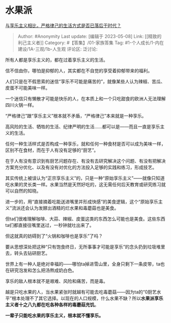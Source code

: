 # 水果派
[与享乐主义相比，严格律己的生活方式是否已落后于时代？](https://www.zhihu.com/question/21845559/answer/3017714235)

> Author: #Anonymity
> Last update: [编辑于 2023-05-08]
> Link: [[精致的利己主义者]]
> Category: #【答集】/01-家族答集
> Tag: #1-个人成长/1-内在建设/1A-三观/1b-人生观
> 评论区:
> 泛讨论:

所有人都是享乐主义的，都在过着享乐主义的生活。

信不信由你，哪怕是抑郁的人，其实都在不自觉的享受着抑郁带来的福利。

人们只是在不假思索的迷信“享乐不可能是痛苦的”，就像某些人认为辣椒、苦瓜、皮蛋不可能美味一样。

一个迷信只有懒散才可能是快乐的人，在本质上和一个只吃甜食的欧洲人无法理解四川火锅一样。

“严格律己”跟“享乐主义”根本就不矛盾，“严格律己”本来就是一种享乐。

高风险的生活、牺牲的生活、纪律严明的生活……都可以是——而且一直是享乐主义的生活。

任何一种生活样式是否构成一种享乐，就和任何一种食材是否可以成为美味一样，区别不在食材，而在于人有没有足够的“厨艺”。

在于人有没有意识到有厨艺问题存在、有没有去研究解决这个问题、有没有把解决方案充分优化、以及有没有对优化的方法投入足够的实践和练习，形成技艺。

其实传统上被误认为“正宗享乐主义”的，只是一种“原始享乐主义”——就像只知道吃水果的灵长类一样。水果当然是天然好吃的，这无需任何后天教育或研究练习就可以自然的知晓。

进一步的，用“直接摘着吃能送进嘴里并形成快感”的美食逻辑，这个“原始享乐主义”流派还会认为发酵出酒精的烂水果和毒蘑菇也是美食。

但ta们很难理解咖啡、大蒜、辣椒、皮蛋这类的东西怎么可能也是美食。这些东西ta们都直接往嘴里送过，一秒钟就吐出来了。

但这就真的妨碍到了“火锅和咖啡也是享乐”了吗？

要从思想深处把这种“只有饱食终日，无所事事才可能是享乐”的念头扔到垃圾堆里去，转头去钻研厨艺。

世界上有一种人是绝对幸福的——哪怕ta掉进雪山里，全身只剩下一条皮带，ta也在研究泡发和怎么把汤熬成奶白色。

享乐的敌人根本就不是艰难、风险和痛苦，而是毒。

越是只吃水果的人，当水果紧张时就越有可能去吃毒蘑菇——因为ta的“0厨艺水平”根本处理不了其它选择。以现在的人口规模，什么水果不缺？所以**水果派享乐主义者十之八九都在吃各种各样的毒蘑菇充饥**。

**一辈子只能吃水果的享乐主义，根本就不懂享乐。**
